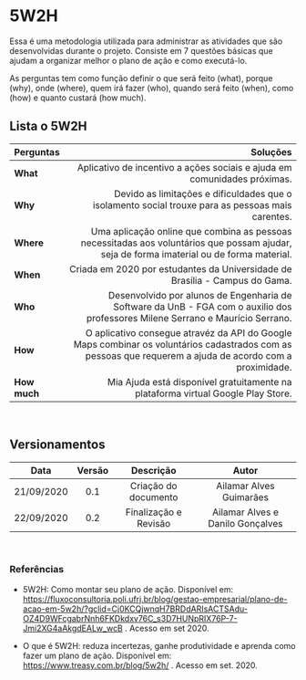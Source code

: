 # 5W2H

Essa é uma metodologia utilizada para administrar as atividades que são desenvolvidas durante o projeto. Consiste em 7 questões básicas que ajudam a organizar melhor o plano de ação e como executá-lo.

As perguntas tem como função definir o que será feito (what), porque (why), onde (where), quem irá fazer (who), quando será feito (when), como (how) e quanto custará (how much).

## Lista o 5W2H

| Perguntas | Soluções
|:--------- | ------:
| **What**  | Aplicativo de incentivo a ações sociais e ajuda em comunidades próximas.
| **Why**   | Devido as limitações e dificuldades que o isolamento social trouxe para as pessoas mais carentes.
| **Where** | Uma aplicação online que combina as pessoas necessitadas aos voluntários que possam ajudar, seja de forma imaterial ou de forma material.
| **When**  | Criada em 2020 por estudantes da Universidade de Brasília - Campus do Gama.
| **Who**   | Desenvolvido por alunos de Engenharia de Software da UnB - FGA com o auxilio dos professores Milene Serrano e Maurício Serrano.
| **How**   |  O aplicativo consegue atravéz da API do Google Maps combinar os voluntários cadastrados com as pessoas que requerem a ajuda de acordo com a proximidade.
| **How much**| Mia Ajuda está disponível gratuitamente na plataforma virtual Google Play Store.
</br>

## Versionamentos

|Data|Versão|Descrição|Autor|
|:--------:|:---:|:-------------------: |:-----------------------:|
|21/09/2020| 0.1 | Criação do documento | Ailamar Alves Guimarães |
|22/09/2020| 0.2 | Finalização e Revisão | Ailamar Alves e Danilo Gonçalves  

</br>

### Referências

- 5W2H: Como montar seu plano de ação. Disponível em: https://fluxoconsultoria.poli.ufrj.br/blog/gestao-empresarial/plano-de-acao-em-5w2h/?gclid=Cj0KCQjwnqH7BRDdARIsACTSAdu-OZ4D9WFcgabrNnh6FKDkdxv76C_s3D7HUNpRIX76P-7-Jmi2XG4aAkgdEALw_wcB . Acesso em set 2020.

- O que é 5W2H: reduza incertezas, ganhe produtividade e aprenda como fazer um plano de ação. Disponível em: https://www.treasy.com.br/blog/5w2h/ . Acesso em set. 2020.